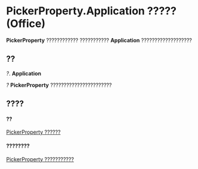 
# PickerProperty.Application ????? (Office)

 **PickerProperty** ???????????? ??????????? **Application** ???????????????????


## ??

 _?_. **Application**

 _?_ **PickerProperty** ???????????????????????


## ????


#### ??


[PickerProperty ??????](fd3702fe-bf03-f22c-78c2-ac6c47a1d028.md)
#### ????????


[PickerProperty ???????????](http://msdn.microsoft.com/library/0896b930-e732-832c-ff09-8a283628524c%28Office.15%29.aspx)